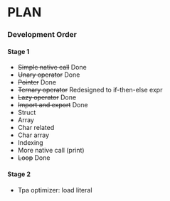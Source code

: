 # PLAN

### Development Order

#### Stage 1
* ~~Simple native call~~ Done
* ~~Unary operator~~ Done
* ~~Pointer~~ Done
* ~~Ternary operator~~ Redesigned to if-then-else expr
* ~~Lazy operator~~ Done
* ~~Import and export~~ Done
* Struct
* Array
* Char related
* Char array
* Indexing
* More native call (print)
* ~~Loop~~ Done

#### Stage 2
* Tpa optimizer: load literal
